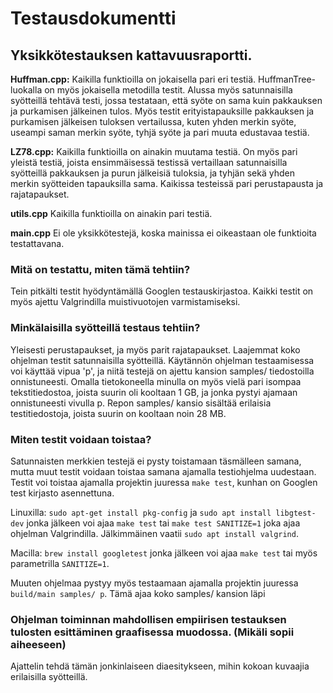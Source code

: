 # Testausdokumentti
## Yksikkötestauksen kattavuusraportti.
**Huffman.cpp:**
Kaikilla funktioilla on jokaisella pari eri testiä. HuffmanTree-luokalla on myös jokaisella
metodilla testit. Alussa myös satunnaisilla syötteillä tehtävä testi, jossa testataan, että
syöte on sama kuin pakkauksen ja purkamisen jälkeinen tulos. Myös testit
erityistapauksille pakkauksen ja purkamisen jälkeisen tuloksen vertailussa, kuten yhden
merkin syöte, useampi saman merkin syöte, tyhjä syöte ja pari muuta edustavaa testiä.

**LZ78.cpp:**
Kaikilla funktioilla on ainakin muutama testiä. On myös pari yleistä testiä, joista
ensimmäisessä testissä vertaillaan satunnaisilla syötteillä pakkauksen ja purun jälkeisiä
tuloksia, ja tyhjän sekä yhden merkin syötteiden tapauksilla sama. Kaikissa testeissä pari
perustapausta ja rajatapaukset.

**utils.cpp**
Kaikilla funktioilla on ainakin pari testiä.

**main.cpp**
Ei ole yksikkötestejä, koska mainissa ei oikeastaan ole funktioita testattavana.

### Mitä on testattu, miten tämä tehtiin?
Tein pitkälti testit hyödyntämällä Googlen testauskirjastoa. Kaikki testit on myös ajettu Valgrindilla muistivuotojen varmistamiseksi.
### Minkälaisilla syötteillä testaus tehtiin?
Yleisesti perustapaukset, ja myös parit rajatapaukset. Laajemmat koko
ohjelman testit satunnaisilla syötteillä. Käytännön ohjelman testaamisessa voi käyttää vipua 'p', ja niitä testejä on ajettu kansion samples/ tiedostoilla onnistuneesti. Omalla tietokoneella minulla on myös vielä pari isompaa tekstitiedostoa, joista suurin oli kooltaan 1 GB, ja jonka pystyi ajamaan onnistuneesti vivulla p. Repon samples/ kansio sisältää erilaisia testitiedostoja, joista suurin on kooltaan noin 28 MB.
### Miten testit voidaan toistaa?
Satunnaisten merkkien testejä ei pysty toistamaan täsmälleen samana, mutta muut testit voidaan toistaa samana ajamalla testiohjelma uudestaan. Testit voi toistaa ajamalla projektin juuressa ```make test```, kunhan on Googlen test kirjasto asennettuna.

Linuxilla: ```sudo apt-get install pkg-config``` ja ```sudo apt install libgtest-dev``` jonka jälkeen voi ajaa ```make test``` tai ```make test SANITIZE=1``` joka ajaa ohjelman Valgrindilla. Jälkimmäinen vaatii ```sudo apt install valgrind```.

Macilla: ```brew install googletest``` jonka jälkeen voi ajaa ```make test``` tai myös parametrilla ```SANITIZE=1```. 

Muuten ohjelmaa pystyy myös testaamaan ajamalla projektin juuressa ```build/main samples/ p```. Tämä ajaa koko samples/ kansion läpi

### Ohjelman toiminnan mahdollisen empiirisen testauksen tulosten esittäminen graafisessa muodossa. (Mikäli sopii aiheeseen)
Ajattelin tehdä tämän jonkinlaiseen diaesitykseen, mihin kokoan kuvaajia erilaisilla syötteillä.
